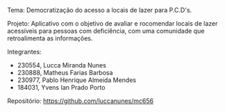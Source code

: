 Tema: Democratização do acesso a locais de lazer para P.C.D's.

Projeto: Aplicativo com o objetivo de avaliar e rocomendar locais de lazer acessíveis para pessoas com deficiência, com uma comunidade que retroalimenta as informações.

Integrantes:
- 230554, Lucca Miranda Nunes
- 230888, Matheus Farias Barbosa
- 230977, Pablo Henrique Almeida Mendes
- 184031, Yvens Ian Prado Porto

Repositório: https://github.com/luccanunes/mc656
